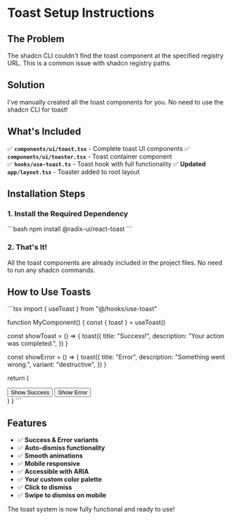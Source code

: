 # Toast Setup Instructions

## The Problem
The shadcn CLI couldn't find the toast component at the specified registry URL. This is a common issue with shadcn registry paths.

## Solution
I've manually created all the toast components for you. No need to use the shadcn CLI for toast!

## What's Included

✅ **`components/ui/toast.tsx`** - Complete toast UI components
✅ **`components/ui/toaster.tsx`** - Toast container component  
✅ **`hooks/use-toast.ts`** - Toast hook with full functionality
✅ **Updated `app/layout.tsx`** - Toaster added to root layout

## Installation Steps

### 1. Install the Required Dependency
\`\`\`bash
npm install @radix-ui/react-toast
\`\`\`

### 2. That's It!
All the toast components are already included in the project files. No need to run any shadcn commands.

## How to Use Toasts

\`\`\`tsx
import { useToast } from "@/hooks/use-toast"

function MyComponent() {
  const { toast } = useToast()

  const showToast = () => {
    toast({
      title: "Success!",
      description: "Your action was completed.",
    })
  }

  const showError = () => {
    toast({
      title: "Error",
      description: "Something went wrong.",
      variant: "destructive",
    })
  }

  return (
    <div>
      <button onClick={showToast}>Show Success</button>
      <button onClick={showError}>Show Error</button>
    </div>
  )
}
\`\`\`

## Features

- ✅ **Success & Error variants**
- ✅ **Auto-dismiss functionality**
- ✅ **Smooth animations**
- ✅ **Mobile responsive**
- ✅ **Accessible with ARIA**
- ✅ **Your custom color palette**
- ✅ **Click to dismiss**
- ✅ **Swipe to dismiss on mobile**

The toast system is now fully functional and ready to use!
